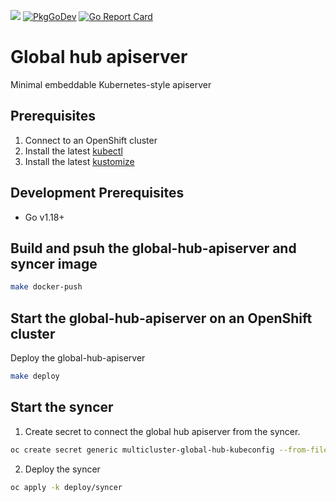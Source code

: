 <p>
<a href="https://godoc.org/github.com/clyang82/multicluster-global-hub-lite"><img src="https://godoc.org/github.com/clyang82/multicluster-global-hub-lite?status.svg"></a>
<a href="https://pkg.go.dev/clyang82/multicluster-global-hub-lite"><img src="https://pkg.go.dev/badge/clyang82/multicluster-global-hub-lite" alt="PkgGoDev"></a>
<a href="https://goreportcard.com/report/github.com/clyang82/multicluster-global-hub-lite"><img alt="Go Report Card" src="https://goreportcard.com/badge/github.com/clyang82/multicluster-global-hub-lite" /></a>
</p>

# Global hub apiserver

Minimal embeddable Kubernetes-style apiserver

## Prerequisites

1. Connect to an OpenShift cluster
2. Install the latest [kubectl](https://kubernetes.io/docs/tasks/tools/)
3. Install the latest [kustomize](https://kubectl.docs.kubernetes.io/installation/kustomize/binaries/)

## Development Prerequisites

- Go v1.18+

## Build and psuh the global-hub-apiserver and syncer image

```sh
make docker-push
```

## Start the global-hub-apiserver on an OpenShift cluster

Deploy the global-hub-apiserver
```sh
make deploy
```

## Start the syncer

1. Create secret to connect the global hub apiserver from the syncer.
```sh
oc create secret generic multicluster-global-hub-kubeconfig --from-file=kubeconfig=./deploy/server/certs/kube-aggregator.kubeconfig
```
2. Deploy the syncer
```sh
oc apply -k deploy/syncer
```